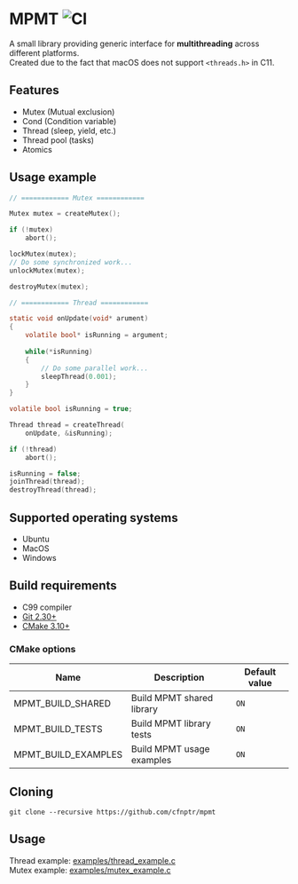 # MPMT  ![CI](https://github.com/cfnptr/mpmt/actions/workflows/cmake.yml/badge.svg)

A small library providing generic interface for **multithreading** across different platforms.<br/>
Created due to the fact that macOS does not support `<threads.h>` in C11.

## Features

* Mutex (Mutual exclusion)
* Cond (Condition variable)
* Thread (sleep, yield, etc.)
* Thread pool (tasks)
* Atomics

## Usage example

```c
// ============ Mutex ============

Mutex mutex = createMutex();

if (!mutex)
    abort();

lockMutex(mutex);
// Do some synchronized work...
unlockMutex(mutex);

destroyMutex(mutex);

// ============ Thread ============

static void onUpdate(void* arument)
{
    volatile bool* isRunning = argument;
    
    while(*isRunning)
    {
        // Do some parallel work...
        sleepThread(0.001);
    }
}

volatile bool isRunning = true;

Thread thread = createThread(
    onUpdate, &isRunning);

if (!thread)
    abort();

isRunning = false;
joinThread(thread);
destroyThread(thread);
```

## Supported operating systems

* Ubuntu
* MacOS
* Windows

## Build requirements

* C99 compiler
* [Git 2.30+](https://git-scm.com/)
* [CMake 3.10+](https://cmake.org/)

### CMake options

| Name                | Description               | Default value |
|---------------------|---------------------------|---------------|
| MPMT_BUILD_SHARED   | Build MPMT shared library | `ON`          |
| MPMT_BUILD_TESTS    | Build MPMT library tests  | `ON`          |
| MPMT_BUILD_EXAMPLES | Build MPMT usage examples | `ON`          |

## Cloning

```
git clone --recursive https://github.com/cfnptr/mpmt
```

## Usage

Thread example: [examples/thread_example.c](https://github.com/cfnptr/mpmt/blob/main/examples/thread_example.c)<br/>
Mutex example: [examples/mutex_example.c](https://github.com/cfnptr/mpmt/blob/main/examples/mutex_example.c)
